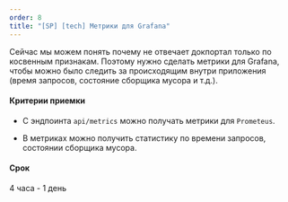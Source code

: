 ```yaml
---
order: 8
title: "[SP] [tech] Метрики для Grafana"
---
```


Сейчас мы можем понять почему не отвечает докпортал только по косвенным признакам. Поэтому нужно сделать метрики для Grafana, чтобы можно было следить за происходящим внутри приложения (время запросов, состояние сборщика мусора и т.д.).

#### Критерии приемки

-  С эндпоинта `api/metrics` можно получать метрики для `Prometeus`.

-  В метриках можно получить статистику по времени запросов, состоянии сборщика мусора.

#### Срок

4 часа - 1 день